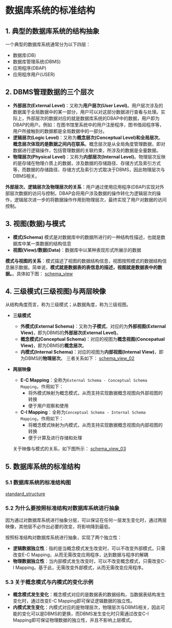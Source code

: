 # 数据库系统的标准结构

## 1. 典型的数据库系统的结构抽象

一个典型的数据库系统通常分为以下四层：

- 数据库(DB)
- 数据库管理系统(DBMS)
- 应用程序(DBAP)
- 应用程序用户(USER)

## 2. DBMS管理数据的三个层次

- **外部层次(External Level)**：又称为**用户层次(User Level)**。用户层次涉及的数据属于全局数据中的某一部分，用户可以对这部分数据进行查看与处理。实际上，外部层次的数据对应的就是数据库系统的DBAP中的数据，用户即为DBAP的用户。例如：在图书馆里系统中的用户注册程序，图书借阅程序等，用户所接触到的数据都是全局数据中的一部分。
- **逻辑层次(Logic Level)**：又称为**概念层次(Conceptual Level)**和**全局层次**。**概念层次体现的是数据之间内在联系**。概念层次是从全局角度管理数据，即对数据进行逻辑操作，包括管理数据的关联约束，所涉及的数据是全量数据。
- **物理层次(Physical Level)**：又称为**内部层次(Internal Level)**。物理层次反映的是存储在物理介质上的数据，涉及数据的存储路径、存储方式及索引方式等，而数据的存储路径、存储方式及索引方式取决于DBMS，因此物理层次与DBMS相关。

**外部层次、逻辑层次及物理层次的关系**：用户通过使用应用程序(DBAP)实现对外部层次数据的访问与控制，DBAP会将用户涉及数据的操作转化为逻辑层次的操作，逻辑层次进一步的将数据操作作用到物理层次，最终实现了用户对数据的访问控制。

## 3. 视图(数据)与模式

- **模式(Schema)**
模式是对数据库中的数据所进行的一种结构性描述，也就是数据库中某一类数据的结构信息
- **视图(View)/数据(Data)**：数据库中以某种表现形式所展示的数据

**模式与视图的关系**：模式描述了视图的数据结构信息，视图按照模式的数据结构信息展示数据。简单说，**模式就是数据表的表信息的描述，视图就是数据表中的数据。**。具体如下图：
[schema_view](../static/images/shcema_view.png)

## 4. 三级模式(三级视图)与两层映像

从结构角度而言，称为三级模式；从数据角度，称为三级视图。

- **三级模式**
  - **外模式(External Schema)**：又称为**子模式**，对应的为**外部视图(External View)**，即为DBMS的**外部层次(External Level)**。
  - **概念模式(Conceptual Schema)**：对应的视图为**概念视图(Concepatual View)**，即为DBMS的**概念层次**。
  - **内模式(Internal Schema)**：对应的视图为**内部视图(Internal View)**，即为DBMS的**物理层次**。
  三者关系如下：
  [schema_view_02](../static/images/schema_view_02.png)
- **两层映像**
  - **E-C Mapping**：全称为`External Schema - Conceptual Schema Mapping`，作用如下：
    - 将外模式映射为概念模式，从而支持实现数据概念视图向外部视图的转换
    - 便于用户观察和使用
  - **C-I Mapping**：全称为`Conceptual Schema - Internal Schema Mapping`，作用如下：
    - 将概念模式映射为内模式，从而支持实现数据概念视图向内部视图的转换
    - 便于计算及进行存储和处理

  关于映像与模式的关系，如下图所示：
  [schema_view_03](../static/images/schema_view_03.png)

## 5. 数据库系统的标准结构

### 5.1 数据库系统的标准结构图

[standard_structure](static/../../static/images/standard_structure.png)

### 5.2 为什么要按照标准结构对数据库系统进行抽象

因为通过对数据库系统进行抽象分层，可以保证在任何一层发生变化时，通过两层映像，其他层不必作出必要的改变，将影响降到最低。

按照标准结构对数据库系统进行抽象，实现了两个独立性：

- **逻辑数据独立性**：指的是当概念模式发生改变时，可以不改变外部模式，只需改变E-C Mapping，从而无需改变应用程序，达到数据与程序的解耦
- **物理数据独立性**：当内部模式发生改变时，可以不改变概念模式，只需改变C-I Mapping。基于此，无需改变外部模式，从而无需改变应用程序。

### 5.3 关于概念模式与内模式的变化示例

- **概念模式发生变化**：概念模式对应的是数据表的数据结构，当数据表结构发生变化时，通过改变E-C Mapping即可保证逻辑数据的独立性。
- **内模式发生变化**：内模式对应的是物理层次，物理层次与DBMS相关，因此可能的变化可以是DBMS的更换，而DBMS发生变化时只需通过改变C-I Mapping即可保证物理数据的独立性，并且不影响上层模式。
